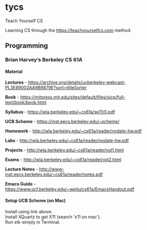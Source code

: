 # tycs
Teach Yourself CS

Learning CS through the https://teachyourselfcs.com method.

## Programming

### Brian Harvey’s Berkeley CS 61A

#### Material
__Lectures__ - https://archive.org/details/ucberkeley-webcast-PL3E89002AA9B9879E?sort=titleSorter  

__Book__ - https://mitpress.mit.edu/sites/default/files/sicp/full-text/book/book.html  

__Syllabus__ - https://wla.berkeley.edu/~cs61a/sp11/0.pdf  

__UCB Scheme__ - https://inst.eecs.berkeley.edu/~scheme/  

__Homework__ - http://wla.berkeley.edu/~cs61a/reader/nodate-hw.pdf  

__Labs__ - http://wla.berkeley.edu/~cs61a/reader/nodate-hw.pdf 

__Projects__ - http://wla.berkeley.edu/~cs61a/reader/vol1.html  

__Exams__ - http://wla.berkeley.edu/~cs61a/reader/vol2.html

__Lecture Notes__ - http://www-inst.eecs.berkeley.edu/~cs61a/reader/notes.pdf

__Emacs Guide__ - https://www.ocf.berkeley.edu/~weitu/cs61a/EmacsHandout.pdf

#### Setup UCB Scheme (on Mac)
Install using link above.  
Install XQuartz to get X11 (search 'x11 on mac').  
Run stk-simply in Terminal.  
